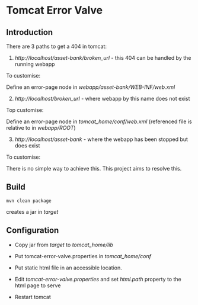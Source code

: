 Tomcat Error Valve
==================

Introduction
------------

There are 3 paths to get a 404 in tomcat:

1) _http://localhost/asset-bank/broken_url_ - this 404 can be handled by the running webapp

To customise:

Define an error-page node in _webapp/asset-bank/WEB-INF/web.xml_

2) _http://localhost/broken_url_ - where webapp by this name does not exist

Top customise:

Define an error-page node in _tomcat_home/conf/web.xml_ (referenced file is relative to in _webapp/ROOT_)

3) _http://localhost/asset-bank_ - where the webapp has been stopped but does exist

To customise:

There is no simple way to achieve this. This project aims to resolve this.

Build
-----

`mvn clean package`

creates a jar in _target_

Configuration
-------------

- Copy jar from _target_ to _tomcat_home/lib_

- Put tomcat-error-valve.properties in _tomcat_home/conf_

- Put static html file in an accessible location.

- Edit _tomcat-error-valve.properties_ and set _html.path_ property to the html page to serve

- Restart tomcat
